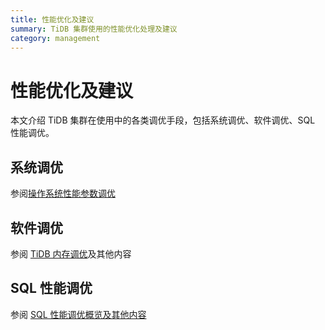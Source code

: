 ```yaml
---
title: 性能优化及建议
summary: TiDB 集群使用的性能优化处理及建议
category: management
---
```


# 性能优化及建议

本文介绍 TiDB 集群在使用中的各类调优手段，包括系统调优、软件调优、SQL 性能调优。

## 系统调优

参阅[操作系统性能参数调优](https://docs.pingcap.com/zh/tidb/stable/tune-operating-system)

## 软件调优

参阅 [TiDB 内存调优](https://docs.pingcap.com/zh/tidb/stable/configure-memory-usage)及其他内容

## SQL 性能调优

参阅 [SQL 性能调优概览及其他内容](https://docs.pingcap.com/zh/tidb/stable/sql-tuning-overview)
